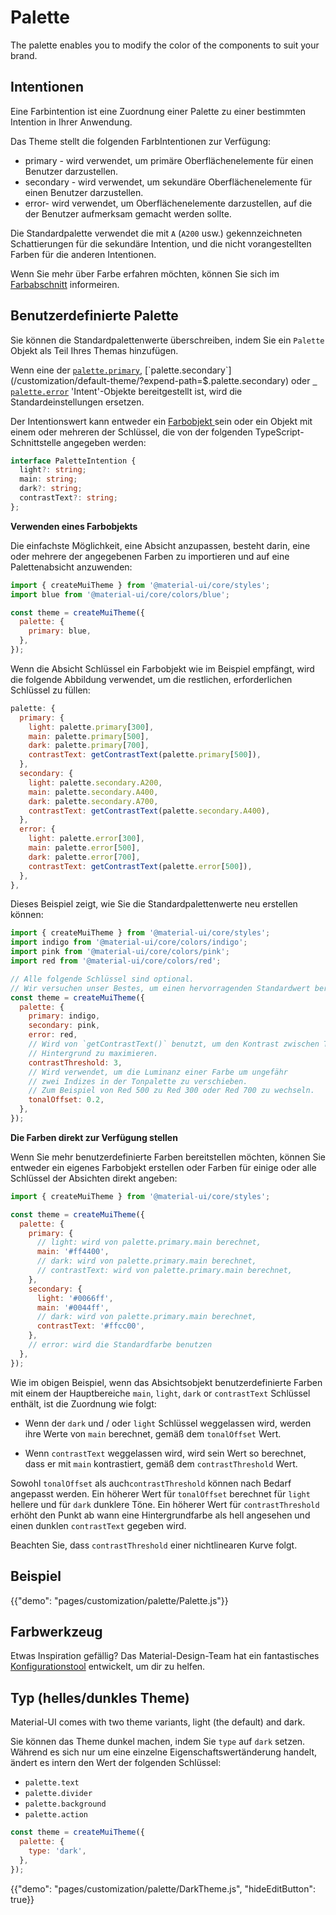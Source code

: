 # Palette

<p class="description">The palette enables you to modify the color of the components to suit your brand.</p>

## Intentionen

Eine Farbintention ist eine Zuordnung einer Palette zu einer bestimmten Intention in Ihrer Anwendung.

Das Theme stellt die folgenden FarbIntentionen zur Verfügung:

- primary - wird verwendet, um primäre Oberflächenelemente für einen Benutzer darzustellen.
- secondary - wird verwendet, um sekundäre Oberflächenelemente für einen Benutzer darzustellen.
- error- wird verwendet, um Oberflächenelemente darzustellen, auf die der Benutzer aufmerksam gemacht werden sollte.

Die Standardpalette verwendet die mit `A` (`A200` usw.) gekennzeichneten Schattierungen für die sekundäre Intention, und die nicht vorangestellten Farben für die anderen Intentionen.

Wenn Sie mehr über Farbe erfahren möchten, können Sie sich im [Farbabschnitt](/customization/color/) informeiren.

## Benutzerdefinierte Palette

Sie können die Standardpalettenwerte überschreiben, indem Sie ein `Palette` Objekt als Teil Ihres Themas hinzufügen.

Wenn eine der [`palette.primary`](/customization/default-theme/?expend-path=$.palette.primary), [`palette.secondary`](/customization/default-theme/?expend-path=$.palette.secondary) oder [` palette.error`](/customization/default-theme/?expend-path=$.palette.error) 'Intent'-Objekte bereitgestellt ist, wird die Standardeinstellungen ersetzen.

Der Intentionswert kann entweder ein [ Farbobjekt ](/customization/color/) sein oder ein Objekt mit einem oder mehreren der Schlüssel, die von der folgenden TypeScript-Schnittstelle angegeben werden:

```ts
interface PaletteIntention {
  light?: string;
  main: string;
  dark?: string;
  contrastText?: string;
};
```

**Verwenden eines Farbobjekts**

Die einfachste Möglichkeit, eine Absicht anzupassen, besteht darin, eine oder mehrere der angegebenen Farben zu importieren und auf eine Palettenabsicht anzuwenden:

```js
import { createMuiTheme } from '@material-ui/core/styles';
import blue from '@material-ui/core/colors/blue';

const theme = createMuiTheme({
  palette: {
    primary: blue,
  },
});
```

Wenn die Absicht Schlüssel ein Farbobjekt wie im Beispiel empfängt, wird die folgende Abbildung verwendet, um die restlichen, erforderlichen Schlüssel zu füllen:

```js
palette: {
  primary: {
    light: palette.primary[300],
    main: palette.primary[500],
    dark: palette.primary[700],
    contrastText: getContrastText(palette.primary[500]),
  },
  secondary: {
    light: palette.secondary.A200,
    main: palette.secondary.A400,
    dark: palette.secondary.A700,
    contrastText: getContrastText(palette.secondary.A400),
  },
  error: {
    light: palette.error[300],
    main: palette.error[500],
    dark: palette.error[700],
    contrastText: getContrastText(palette.error[500]),
  },
},
```

Dieses Beispiel zeigt, wie Sie die Standardpalettenwerte neu erstellen können:

```js
import { createMuiTheme } from '@material-ui/core/styles';
import indigo from '@material-ui/core/colors/indigo';
import pink from '@material-ui/core/colors/pink';
import red from '@material-ui/core/colors/red';

// Alle folgende Schlüssel sind optional.
// Wir versuchen unser Bestes, um einen hervorragenden Standardwert bereitzustellen.
const theme = createMuiTheme({
  palette: {
    primary: indigo,
    secondary: pink,
    error: red,
    // Wird von `getContrastText()` benutzt, um den Kontrast zwischen Text und 
    // Hintergrund zu maximieren.
    contrastThreshold: 3,
    // Wird verwendet, um die Luminanz einer Farbe um ungefähr
    // zwei Indizes in der Tonpalette zu verschieben.
    // Zum Beispiel von Red 500 zu Red 300 oder Red 700 zu wechseln.
    tonalOffset: 0.2,
  },
});
```

**Die Farben direkt zur Verfügung stellen**

Wenn Sie mehr benutzerdefinierte Farben bereitstellen möchten, können Sie entweder ein eigenes Farbobjekt erstellen oder Farben für einige oder alle Schlüssel der Absichten direkt angeben:

```js
import { createMuiTheme } from '@material-ui/core/styles';

const theme = createMuiTheme({
  palette: {
    primary: {
      // light: wird von palette.primary.main berechnet,
      main: '#ff4400',
      // dark: wird von palette.primary.main berechnet,
      // contrastText: wird von palette.primary.main berechnet,
    },
    secondary: {
      light: '#0066ff',
      main: '#0044ff',
      // dark: wird von palette.primary.main berechnet,
      contrastText: '#ffcc00',
    },
    // error: wird die Standardfarbe benutzen
  },
});
```

Wie im obigen Beispiel, wenn das Absichtsobjekt benutzerdefinierte Farben mit einem der Hauptbereiche `main`, `light`, `dark` or `contrastText` Schlüssel enthält, ist die Zuordnung wie folgt:

- Wenn der `dark` und / oder `light` Schlüssel weggelassen wird, werden ihre Werte von `main` berechnet, gemäß dem `tonalOffset` Wert.

- Wenn `contrastText` weggelassen wird, wird sein Wert so berechnet, dass er mit `main` kontrastiert, gemäß dem `contrastThreshold` Wert.

Sowohl `tonalOffset` als auch`contrastThreshold` können nach Bedarf angepasst werden. Ein höherer Wert für `tonalOffset` berechnet für `light` hellere und für `dark` dunklere Töne. Ein höherer Wert für `contrastThreshold` erhöht den Punkt ab wann eine Hintergrundfarbe als hell angesehen und einen dunklen `contrastText` gegeben wird.

Beachten Sie, dass `contrastThreshold` einer nichtlinearen Kurve folgt.

## Beispiel

{{"demo": "pages/customization/palette/Palette.js"}}

## Farbwerkzeug

Etwas Inspiration gefällig? Das Material-Design-Team hat ein fantastisches [Konfigurationstool](/customization/color/#color-tool) entwickelt, um dir zu helfen.

## Typ (helles/dunkles Theme)

Material-UI comes with two theme variants, light (the default) and dark.

Sie können das Theme dunkel machen, indem Sie `type` auf `dark` setzen. Während es sich nur um eine einzelne Eigenschaftswertänderung handelt, ändert es intern den Wert der folgenden Schlüssel:

- `palette.text`
- `palette.divider`
- `palette.background`
- `palette.action`

```js
const theme = createMuiTheme({
  palette: {
    type: 'dark',
  },
});
```

{{"demo": "pages/customization/palette/DarkTheme.js", "hideEditButton": true}}